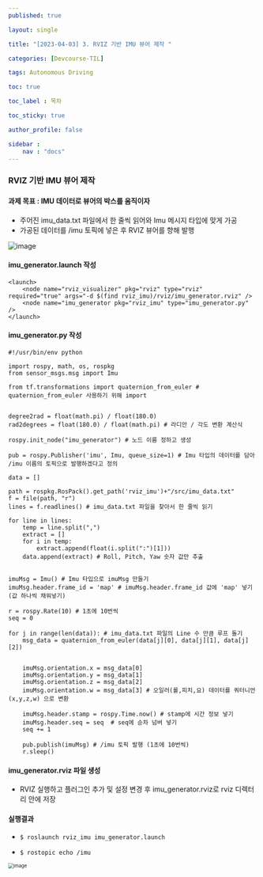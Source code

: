 ```yaml
---
published: true

layout: single

title: "[2023-04-03] 3. RVIZ 기반 IMU 뷰어 제작 "

categories: [Devcourse-TIL]

tags: Autonomous Driving

toc: true

toc_label : 목차

toc_sticky: true

author_profile: false

sidebar :
    nav : "docs"
---
```


### RVIZ 기반 IMU 뷰어 제작 



#### 과제 목표 : IMU 데이터로 뷰어의 박스를 움직이자

- 주어진 imu_data.txt 파일에서 한 줄씩 읽어와 Imu 메시지 타입에 맞게 가공
- 가공된 데이터를 /imu 토픽에 넣은 후 RVIZ 뷰어를 향해 발행

![image](https://user-images.githubusercontent.com/116723552/230240115-193681d5-7fef-4f70-b1c0-847c62435db3.png)



#### imu_generator.launch 작성

```
<launch>
	<node name="rviz_visualizer" pkg="rviz" type="rviz" required="true" args="-d $(find rviz_imu)/rviz/imu_generator.rviz" />
	<node name="imu_generator pkg="rviz_imu" type="imu_generator.py" />
</launch>
```



#### imu_generator.py 작성

```
#!/usr/bin/env python

import rospy, math, os, rospkg
from sensor_msgs.msg import Imu

from tf.transformations import quaternion_from_euler # quaternion_from_euler 사용하기 위해 import


degree2rad = float(math.pi) / float(180.0) 
rad2degrees = float(180.0) / float(math.pi) # 라디안 / 각도 변환 계산식

rospy.init_node("imu_generator") # 노드 이름 정하고 생성

pub = rospy.Publisher('imu', Imu, queue_size=1) # Imu 타입의 데이터를 담아 /imu 이름의 토픽으로 발행하겠다고 정의

data = []

path = rospkg.RosPack().get_path('rviz_imu')+"/src/imu_data.txt"
f = file(path, "r")
lines = f.readlines() # imu_data.txt 파일을 찾아서 한 줄씩 읽기

for line in lines:
	temp = line.split(",")
	extract = []
	for i in temp:
		extract.append(float(i.split(":")[1]))
	data.append(extract) # Roll, Pitch, Yaw 숫자 값만 추출


imuMsg = Imu() # Imu 타입으로 imuMsg 만들기
imuMsg.header.frame_id = 'map' # imuMsg.header.frame_id 값에 'map' 넣기 (값 하나씩 채워넣기)

r = rospy.Rate(10) # 1초에 10번씩
seq = 0

for j in range(len(data)): # imu_data.txt 파일의 Line 수 만큼 루프 돌기
	msg_data = quaternion_from_euler(data[j][0], data[j][1], data[j][2])


	imuMsg.orientation.x = msg_data[0]
	imuMsg.orientation.y = msg_data[1]
	imuMsg.orientation.z = msg_data[2]
	imuMsg.orientation.w = msg_data[3] # 오일러(롤,피치,요) 데이터를 쿼터니언(x,y,z,w) 으로 변환

	imuMsg.header.stamp = rospy.Time.now() # stamp에 시간 정보 넣기
	imuMsg.header.seq = seq  # seq에 순차 넘버 넣기
	seq += 1 

	pub.publish(imuMsg) # /imu 토픽 발행 (1초에 10번씩)
	r.sleep()
```



#### imu_generator.rviz 파일 생성

- RVIZ 실행하고 플러그인 추가 및 설정 변경 후 imu_generator.rviz로 rviz 디렉터리 안에 저장



#### 실행결과

- `$ roslaunch rviz_imu imu_generator.launch`

- `$ rostopic echo /imu`

<img src="https://user-images.githubusercontent.com/116723552/230246525-f1f99659-4426-4d50-825a-4fd3757999ce.png" alt="image" style="zoom: 67%;" />
